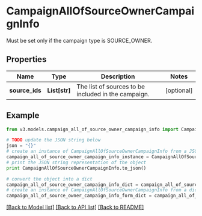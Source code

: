 # CampaignAllOfSourceOwnerCampaignInfo

Must be set only if the campaign type is SOURCE_OWNER.

## Properties
Name | Type | Description | Notes
------------ | ------------- | ------------- | -------------
**source_ids** | **List[str]** | The list of sources to be included in the campaign. | [optional] 

## Example

```python
from v3.models.campaign_all_of_source_owner_campaign_info import CampaignAllOfSourceOwnerCampaignInfo

# TODO update the JSON string below
json = "{}"
# create an instance of CampaignAllOfSourceOwnerCampaignInfo from a JSON string
campaign_all_of_source_owner_campaign_info_instance = CampaignAllOfSourceOwnerCampaignInfo.from_json(json)
# print the JSON string representation of the object
print CampaignAllOfSourceOwnerCampaignInfo.to_json()

# convert the object into a dict
campaign_all_of_source_owner_campaign_info_dict = campaign_all_of_source_owner_campaign_info_instance.to_dict()
# create an instance of CampaignAllOfSourceOwnerCampaignInfo from a dict
campaign_all_of_source_owner_campaign_info_form_dict = campaign_all_of_source_owner_campaign_info.from_dict(campaign_all_of_source_owner_campaign_info_dict)
```
[[Back to Model list]](../README.md#documentation-for-models) [[Back to API list]](../README.md#documentation-for-api-endpoints) [[Back to README]](../README.md)


